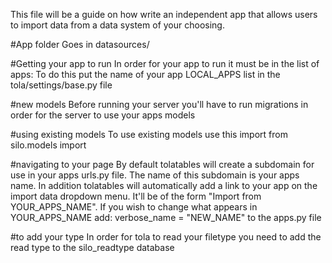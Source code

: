 This file will be a guide on how write an independent app that allows users
to import data from a data system of your choosing.

#App folder
Goes in datasources/

#Getting your app to run
In order for your app to run it must be in the list of apps:
To do this put the name of your app LOCAL_APPS list in the tola/settings/base.py file

#new models
Before running your server you'll have to run migrations in order for the server to use your apps
models

#using existing models
To use existing models use this import
from silo.models import <Model name here>

#navigating to your page
By default tolatables will create a subdomain for use in your apps urls.py file. The name of this
subdomain is your apps name.
In addition tolatables will automatically add a link to your app on the import data dropdown menu.
It'll be of the form "Import from YOUR_APPS_NAME". If you wish to change what appears in
YOUR_APPS_NAME add:
  verbose_name = "NEW_NAME"
to the apps.py file

#to add your type
In order for tola to read your filetype you need to add the read type to the silo_readtype database
